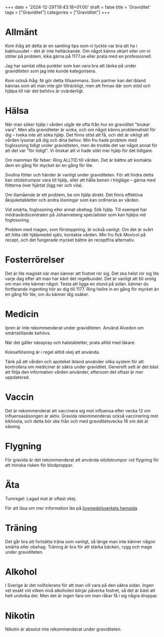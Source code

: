 +++
date = '2024-12-29T19:43:18+01:00'
draft = false
title = 'Graviditet'
tags = ["Graviditet"]
categories = ["Graviditet"]
+++

# Allmänt
Kom ihåg att detta är en samling tips som vi tyckte var bra att ha i bakhuvudet – det är inte heltäckande. Om något känns oklart eller om ni stöter på problem, kika gärna på 1177.se eller prata med en professionell.

Jag har samlat olika punkter som kan vara bra att tänka på under graviditeten som jag inte kunde kategorisera.

Kom också ihåg: Ni gör detta tillsammans. Som partner kan det ibland kännas som att man inte gör tillräckligt, men att finnas där som stöd och hjälpa till när det behövs är ovärderligt.

# Hälsa
När man söker hjälp i vården utgår de ofta från hur en graviditet "brukar vara". Men alla graviditeter är unika, och om något känns problematiskt för dig – tveka inte att söka hjälp. Det finns stöd att få, och det är viktigt att vården lyssnar på dig och dina behov.
Min fru hade problem med foglossning tidigt under graviditeten, men de trodde det var något annat för att det var "för tidigt". Vi önskar att vi hade sökt mer hjälp för det tidigare.

Om mamman får feber: Ring ALLTID till vården. Det är bättre att kontakta dem en gång för mycket än en gång för lite.

Svullna fötter och händer är vanligt under graviditeten. För att lindra detta kan stödstrumpor vara till hjälp, eller att hålla benen i högläge – gärna med fötterna över hjärtat (ligg ner och vila).

Om illamående är ett problem, be om hjälp direkt. Det finns effektiva åksjuketabletter och andra lösningar som kan ordineras av vården.

Vid smärta, foglossning eller annat obehag: Sök hjälp. Till exempel har mödravårdscentralen på Johanneberg specialister som kan hjälpa vid foglossning.

Problem med magen, som förstoppning, är också vanligt. Om det är svårt att hitta rätt hjälpmedel själv, kontakta vården. Min fru fick Movicol på recept, och det fungerade mycket bättre än receptfria alternativ.

# Fosterrörelser
Det är lite magiskt när man känner att fostret rör sig. Det ska helst rör sig lite varje dag efter att man har känt det regelbundet. Det är vanligt att bli orolig om man inte känner något.
Testa att ligga en stund på sidan. känner du fortfarande ingenting hör av dig till 1177. Ring hellre in en gång för mycket än en gång för lite, om du känner dig osäker.

# Medicin
Ipren är inte rekommenderat under graviditeten. Använd Alvedon om smärtstillande behövs.

När det gäller nässpray och halstabletter, prata alltid med läkare.

Koksaltlösning är i regel alltid okej att använda.

Tänk på att vården och apoteket ibland använder olika system för att kontrollera om mediciner är säkra under graviditet. Generellt sett är det bäst att följa den information vården använder, eftersom det oftast är mer uppdaterad.

# Vaccin
Det är rekommenderat att vaccinera sig mot influensa efter vecka 12 om influensasäsongen är aktiv.
Gravida rekommenderas också vaccinering mot kikhosta, och detta bör ske från och med graviditetsvecka 16 om det är säsong.

# Flygning
För gravida är det rekommenderat att använda stödstrumpor vid flygning för att minska risken för blodproppar.

# Äta
Tumregel: Lagad mat är oftast okej.

För att läsa om mer information läs på [livsmedelsverkets hemsida](https://www.livsmedelsverket.se/matvanor-halsa--miljo/kostrad/gravida/mat-att-undvika)

# Träning
Det går bra att fortsätta träna som vanligt, så länge man inte känner någon smärta eller obehag. Träning är bra för att stärka bäcken, rygg och mage under graviditeten.

# Alkohol
I Sverige är det nolltolerans för att man vill vara på den säkra sidan. Ingen vet exakt vid vilken nivå alkoholen börjar påverka fostret, så det är bäst att helt undvika det. Men det är ingen fara om man råkar få i sig några droppar.

# Nikotin
Nikotin är absolut inte rekommenderat under graviditeten.